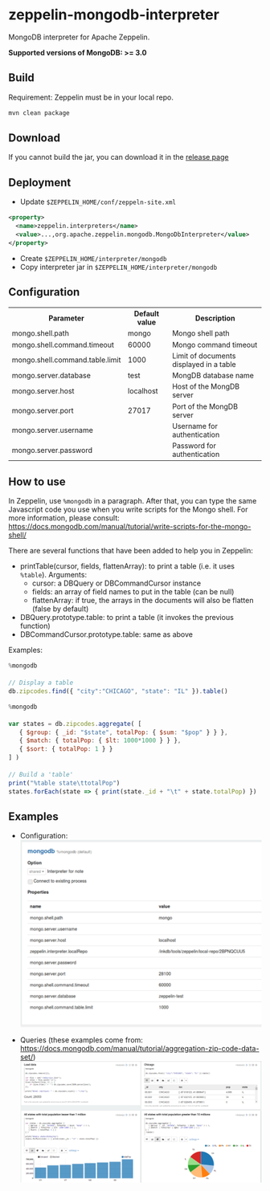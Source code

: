 # zeppelin-mongodb-interpreter
MongoDB interpreter for Apache Zeppelin.

__Supported versions of MongoDB: >= 3.0__

## Build

Requirement: Zeppelin must be in your local repo.

```sh
mvn clean package
```

## Download

If you cannot build the jar, you can download it in the [release page](https://github.com/bbonnin/zeppelin-mongodb-interpreter/releases)

## Deployment

* Update `$ZEPPELIN_HOME/conf/zeppeln-site.xml`
```xml
<property>
  <name>zeppelin.interpreters</name>
  <value>...,org.apache.zeppelin.mongodb.MongoDbInterpreter</value>
</property>
```
* Create `$ZEPPELIN_HOME/interpreter/mongodb`
* Copy interpreter jar in `$ZEPPELIN_HOME/interpreter/mongodb`


## Configuration

<table>
  <tr><th>Parameter</th><th>Default value</th><th>Description</th></tr>
  <tr><td>mongo.shell.path</td><td>mongo</td><td>Mongo shell path</td></tr>
  <tr><td>mongo.shell.command.timeout</td><td>60000</td><td>Mongo command timeout</td></tr>
  <tr><td>mongo.shell.command.table.limit</td><td>1000</td><td>Limit of documents displayed in a table</td></tr>
  <tr><td>mongo.server.database</td><td>test</td><td>MongDB database name</td></tr>
  <tr><td>mongo.server.host</td><td>localhost</td><td>Host of the MongDB server</td></tr>
  <tr><td>mongo.server.port</td><td>27017</td><td>Port of the MongDB server</td></tr>
  <tr><td>mongo.server.username</td><td></td><td>Username for authentication</td></tr>
  <tr><td>mongo.server.password</td><td></td><td>Password for authentication</td></tr>
</table>

## How to use

In Zeppelin, use `%mongodb` in a paragraph.
After that, you can type the same Javascript code you use when you write scripts for the Mongo shell.
For more information, please consult: https://docs.mongodb.com/manual/tutorial/write-scripts-for-the-mongo-shell/

There are several functions that have been added to help you in Zeppelin:
* printTable(cursor, fields, flattenArray): to print a table (i.e. it uses `%table`). Arguments:
  * cursor: a DBQuery or DBCommandCursor instance
  * fields: an array of field names to put in the table (can be null)
  * flattenArray: if true, the arrays in the documents will also be flatten (false by default)
* DBQuery.prototype.table: to print a table (it invokes the previous function)
* DBCommandCursor.prototype.table: same as above

Examples:
```javascript
%mongodb

// Display a table
db.zipcodes.find({ "city":"CHICAGO", "state": "IL" }).table()
```

```javascript
%mongodb

var states = db.zipcodes.aggregate( [
   { $group: { _id: "$state", totalPop: { $sum: "$pop" } } },
   { $match: { totalPop: { $lt: 1000*1000 } } },
   { $sort: { totalPop: 1 } }
] )

// Build a 'table'
print("%table state\ttotalPop")
states.forEach(state => { print(state._id + "\t" + state.totalPop) })
```


## Examples

* Configuration:
![Configuration](docs/zeppelin-mongo-config.png)

* Queries (these examples come from: https://docs.mongodb.com/manual/tutorial/aggregation-zip-code-data-set/)
![Examples](docs/zeppelin-mongo-examples.png)


